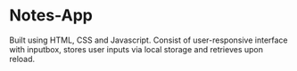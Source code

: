 # Notes-App

Built using HTML, CSS and Javascript. Consist of user-responsive interface with inputbox, stores user inputs via local storage and retrieves upon reload.
